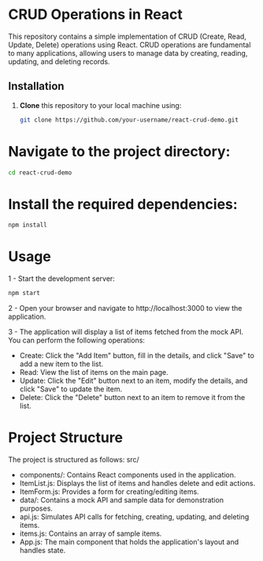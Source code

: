 # CRUD Operations in React

This repository contains a simple implementation of CRUD (Create, Read, Update, Delete) operations using React. CRUD operations are fundamental to many applications, allowing users to manage data by creating, reading, updating, and deleting records.

## Installation

1. **Clone** this repository to your local machine using:

   ```bash
   git clone https://github.com/your-username/react-crud-demo.git
    ```
# Navigate to the project directory:
   ``` bash
cd react-crud-demo
  ```
# Install the required dependencies:

```bash
npm install
```
# Usage
1 - Start the development server:
 ```bash
npm start
```
2 - Open your browser and navigate to http://localhost:3000 to view the application.

3 - The application will display a list of items fetched from the mock API. You can perform the following operations:

- Create: Click the "Add Item" button, fill in the details, and click "Save" to add a new item to the list.
- Read: View the list of items on the main page.
- Update: Click the "Edit" button next to an item, modify the details, and click "Save" to update the item.
- Delete: Click the "Delete" button next to an item to remove it from the list.
# Project Structure
The project is structured as follows:
src/
- components/: Contains React components used in the application.
- ItemList.js: Displays the list of items and handles delete and edit actions.
- ItemForm.js: Provides a form for creating/editing items.
- data/: Contains a mock API and sample data for demonstration purposes.
- api.js: Simulates API calls for fetching, creating, updating, and deleting items.
- items.js: Contains an array of sample items.
- App.js: The main component that holds the application's layout and handles state.
